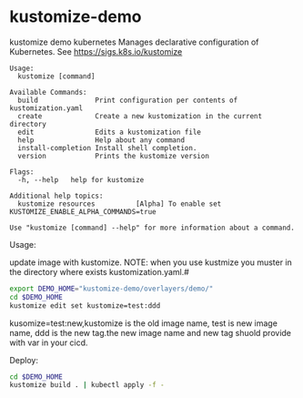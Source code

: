 # kustomize-demo
kustomize  demo kubernetes
Manages declarative configuration of Kubernetes.
See https://sigs.k8s.io/kustomize

```
Usage:
  kustomize [command]

Available Commands:
  build              Print configuration per contents of kustomization.yaml
  create             Create a new kustomization in the current directory
  edit               Edits a kustomization file
  help               Help about any command
  install-completion Install shell completion.
  version            Prints the kustomize version

Flags:
  -h, --help   help for kustomize

Additional help topics:
  kustomize resources          [Alpha] To enable set KUSTOMIZE_ENABLE_ALPHA_COMMANDS=true

Use "kustomize [command] --help" for more information about a command.
```

Usage:

update image with kustomize.
NOTE: when you use kustmize you muster in the directory where exists kustomization.yaml.#

```bash
export DEMO_HOME="kustomize-demo/overlayers/demo/"
cd $DEMO_HOME
kustomize edit set kustomize=test:ddd
```
kusomize=test:new,kustomize is the old  image name, test is new image name, ddd is the new tag.the new image name and 
new tag shuold provide with var in your cicd.


Deploy:

```bash
cd $DEMO_HOME
kustomize build . | kubectl apply -f -
```
